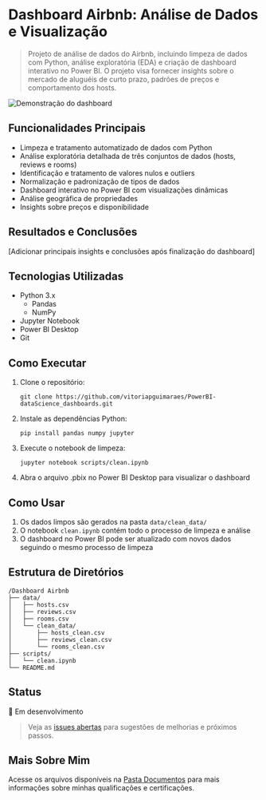 # Dashboard Airbnb: Análise de Dados e Visualização

> Projeto de análise de dados do Airbnb, incluindo limpeza de dados com Python, análise exploratória (EDA) e criação de dashboard interativo no Power BI. O projeto visa fornecer insights sobre o mercado de aluguéis de curto prazo, padrões de preços e comportamento dos hosts.

![Demonstração do dashboard](link-para-imagem-do-dashboard)

## Funcionalidades Principais

- Limpeza e tratamento automatizado de dados com Python
- Análise exploratória detalhada de três conjuntos de dados (hosts, reviews e rooms)
- Identificação e tratamento de valores nulos e outliers
- Normalização e padronização de tipos de dados
- Dashboard interativo no Power BI com visualizações dinâmicas
- Análise geográfica de propriedades
- Insights sobre preços e disponibilidade

## Resultados e Conclusões

[Adicionar principais insights e conclusões após finalização do dashboard]

## Tecnologias Utilizadas

- Python 3.x
  - Pandas
  - NumPy
- Jupyter Notebook
- Power BI Desktop
- Git

## Como Executar

1. Clone o repositório:
   ```
   git clone https://github.com/vitoriapguimaraes/PowerBI-dataScience_dashboards.git
   ```
2. Instale as dependências Python:
   ```
   pip install pandas numpy jupyter
   ```
3. Execute o notebook de limpeza:
   ```
   jupyter notebook scripts/clean.ipynb
   ```
4. Abra o arquivo .pbix no Power BI Desktop para visualizar o dashboard

## Como Usar

1. Os dados limpos são gerados na pasta `data/clean_data/`
2. O notebook `clean.ipynb` contém todo o processo de limpeza e análise
3. O dashboard no Power BI pode ser atualizado com novos dados seguindo o mesmo processo de limpeza

## Estrutura de Diretórios

```
/Dashboard Airbnb
├── data/
│   ├── hosts.csv
│   ├── reviews.csv
│   ├── rooms.csv
│   └── clean_data/
│       ├── hosts_clean.csv
│       ├── reviews_clean.csv
│       └── rooms_clean.csv
├── scripts/
│   └── clean.ipynb
└── README.md
```

## Status

🚧 Em desenvolvimento

> Veja as [issues abertas](https://github.com/vitoriapguimaraes/PowerBI-dataScience_dashboards/issues) para sugestões de melhorias e próximos passos.

## Mais Sobre Mim

Acesse os arquivos disponíveis na [Pasta Documentos](https://github.com/vitoriapguimaraes/vitoriapguimaraes/tree/main/DOCUMENTOS) para mais informações sobre minhas qualificações e certificações.
